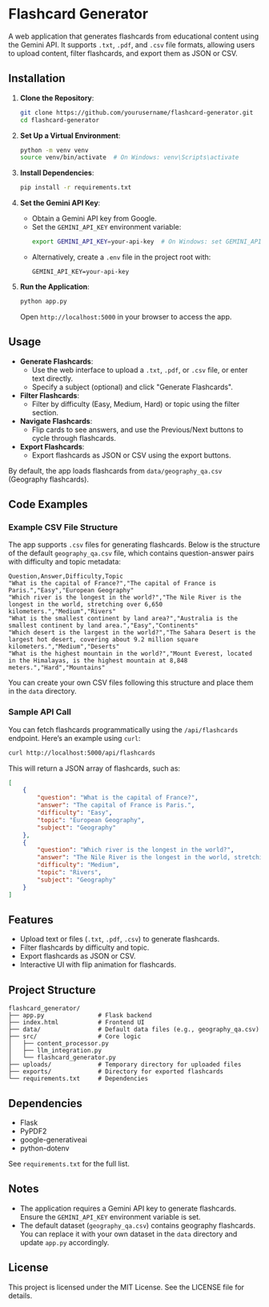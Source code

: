 # Flashcard Generator

A web application that generates flashcards from educational content using the Gemini API. It supports `.txt`, `.pdf`, and `.csv` file formats, allowing users to upload content, filter flashcards, and export them as JSON or CSV.

## Installation

1. **Clone the Repository**:
   ```bash
   git clone https://github.com/yourusername/flashcard-generator.git
   cd flashcard-generator
   ```

2. **Set Up a Virtual Environment**:
   ```bash
   python -m venv venv
   source venv/bin/activate  # On Windows: venv\Scripts\activate
   ```

3. **Install Dependencies**:
   ```bash
   pip install -r requirements.txt
   ```

4. **Set the Gemini API Key**:
   - Obtain a Gemini API key from Google.
   - Set the `GEMINI_API_KEY` environment variable:
     ```bash
     export GEMINI_API_KEY=your-api-key  # On Windows: set GEMINI_API_KEY=your-api-key
     ```
   - Alternatively, create a `.env` file in the project root with:
     ```
     GEMINI_API_KEY=your-api-key
     ```

5. **Run the Application**:
   ```bash
   python app.py
   ```
   Open `http://localhost:5000` in your browser to access the app.

## Usage

- **Generate Flashcards**:
  - Use the web interface to upload a `.txt`, `.pdf`, or `.csv` file, or enter text directly.
  - Specify a subject (optional) and click "Generate Flashcards".
- **Filter Flashcards**:
  - Filter by difficulty (Easy, Medium, Hard) or topic using the filter section.
- **Navigate Flashcards**:
  - Flip cards to see answers, and use the Previous/Next buttons to cycle through flashcards.
- **Export Flashcards**:
  - Export flashcards as JSON or CSV using the export buttons.

By default, the app loads flashcards from `data/geography_qa.csv` (Geography flashcards).

## Code Examples

### Example CSV File Structure

The app supports `.csv` files for generating flashcards. Below is the structure of the default `geography_qa.csv` file, which contains question-answer pairs with difficulty and topic metadata:

```csv
Question,Answer,Difficulty,Topic
"What is the capital of France?","The capital of France is Paris.","Easy","European Geography"
"Which river is the longest in the world?","The Nile River is the longest in the world, stretching over 6,650 kilometers.","Medium","Rivers"
"What is the smallest continent by land area?","Australia is the smallest continent by land area.","Easy","Continents"
"Which desert is the largest in the world?","The Sahara Desert is the largest hot desert, covering about 9.2 million square kilometers.","Medium","Deserts"
"What is the highest mountain in the world?","Mount Everest, located in the Himalayas, is the highest mountain at 8,848 meters.","Hard","Mountains"
```

You can create your own CSV files following this structure and place them in the `data` directory.

### Sample API Call

You can fetch flashcards programmatically using the `/api/flashcards` endpoint. Here’s an example using `curl`:

```bash
curl http://localhost:5000/api/flashcards
```

This will return a JSON array of flashcards, such as:

```json
[
    {
        "question": "What is the capital of France?",
        "answer": "The capital of France is Paris.",
        "difficulty": "Easy",
        "topic": "European Geography",
        "subject": "Geography"
    },
    {
        "question": "Which river is the longest in the world?",
        "answer": "The Nile River is the longest in the world, stretching over 6,650 kilometers.",
        "difficulty": "Medium",
        "topic": "Rivers",
        "subject": "Geography"
    }
]
```

## Features

- Upload text or files (`.txt`, `.pdf`, `.csv`) to generate flashcards.
- Filter flashcards by difficulty and topic.
- Export flashcards as JSON or CSV.
- Interactive UI with flip animation for flashcards.

## Project Structure

```
flashcard_generator/
├── app.py               # Flask backend
├── index.html           # Frontend UI
├── data/                # Default data files (e.g., geography_qa.csv)
├── src/                 # Core logic
│   ├── content_processor.py
│   ├── llm_integration.py
│   └── flashcard_generator.py
├── uploads/             # Temporary directory for uploaded files
├── exports/             # Directory for exported flashcards
└── requirements.txt     # Dependencies
```

## Dependencies

- Flask
- PyPDF2
- google-generativeai
- python-dotenv

See `requirements.txt` for the full list.

## Notes

- The application requires a Gemini API key to generate flashcards. Ensure the `GEMINI_API_KEY` environment variable is set.
- The default dataset (`geography_qa.csv`) contains geography flashcards. You can replace it with your own dataset in the `data` directory and update `app.py` accordingly.

## License

This project is licensed under the MIT License. See the LICENSE file for details.
